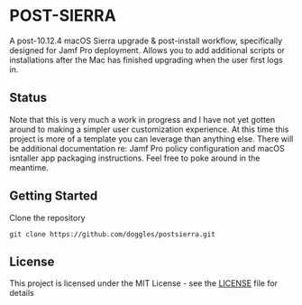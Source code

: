 # POST-SIERRA

A post-10.12.4 macOS Sierra upgrade & post-install workflow, specifically designed for Jamf Pro deployment. Allows you to add additional scripts or installations after the Mac has finished upgrading when the user first logs in.

## Status

Note that this is very much a work in progress and I have not yet gotten around to making a simpler user customization experience. At this time this project is more of a template you can leverage than anything else. There will be additional documentation re: Jamf Pro policy configuration and macOS isntaller app packaging instructions. Feel free to poke around in the meantime.

## Getting Started

Clone the repository
```
git clone https://github.com/doggles/postsierra.git
```

## License

This project is licensed under the MIT License - see the [LICENSE](LICENSE) file for details
